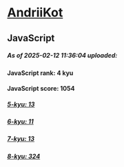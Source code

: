 # [AndriiKot](https://www.codewars.com/users/AndriiKot) 

## JavaScript

##### As of 2025-02-12 11:36:04 uploaded:

#### JavaScript rank: 4 kyu

#### JavaScript score: 1054

##### [5-kyu: 13](https://github.com/AndriiKot/JavaScript__CodeWars/tree/main/kyu-5)

##### [6-kyu: 11](https://github.com/AndriiKot/JavaScript__CodeWars/tree/main/kyu-6)

##### [7-kyu: 13](https://github.com/AndriiKot/JavaScript__CodeWars/tree/main/kyu-7)

##### [8-kyu: 324](https://github.com/AndriiKot/JavaScript__CodeWars/tree/main/kyu-8)


